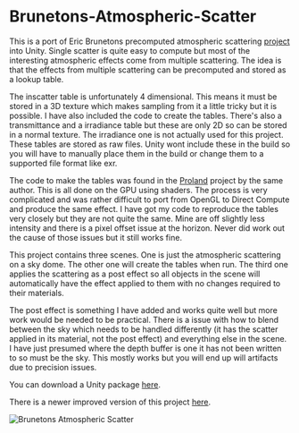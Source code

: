 # Brunetons-Atmospheric-Scatter

This is a port of Eric Brunetons precomputed atmospheric scattering [project](http://www-evasion.imag.fr/Membres/Eric.Bruneton/) into Unity. Single scatter is quite easy to compute but most of the interesting atmospheric effects come from multiple scattering. The idea is that the effects from multiple scattering can be precomputed and stored as a lookup table.


The inscatter table is unfortunately 4 dimensional. This means it must be stored in a 3D texture which makes sampling from it a little tricky but it is possible. I have also included the code to create the tables. There's also a transmittance and a irradiance table but these are only 2D so can be stored in a normal texture. The irradiance one is not actually used for this project. These tables are stored as raw files. Unity wont include these in the build so you will have to manually place them in the build or change them to a supported file format like exr.


The code to make the tables was found in the [Proland](https://proland.inrialpes.fr/) project by the same author. This is all done on the GPU using shaders. The process is very complicated and was rather difficult to port from OpenGL to Direct Compute and produce the same effect. I have got my code to reproduce the tables very closely but they are not quite the same. Mine are off slightly less intensity and there is a pixel offset issue at the horizon. Never did work out the cause of those issues but it still works fine.

 
This project contains three scenes. One is just the atmospheric scattering on a sky dome. The other one will create the tables when run. The third one applies the scattering as a post effect so all objects in the scene will automatically have the effect applied to them with no changes required to their materials.


The post effect is something I have added and works quite well but more work would be needed to be practical. There is a issue with how to blend between the sky which needs to be handled differently (it has the scatter applied in its material, not the post effect) and everything else in the scene.  I have just presumed where the depth buffer is one it has not been written to so must be the sky. This mostly works but you will end up will artifacts due to precision issues.

You can download a Unity package [here](https://app.box.com/s/50763vgtqtew2of5e700t25ffeksymvp).

There is a newer improved version of this project [here](https://github.com/Scrawk/Brunetons-Improved-Atmospheric-Scattering).

![Brunetons Atmospheric Scatter](https://static.wixstatic.com/media/1e04d5_8029c3d24fb348bbb060b2edd568c0b9~mv2.jpg/v1/fill/w_486,h_486,al_c,q_80,usm_0.66_1.00_0.01/1e04d5_8029c3d24fb348bbb060b2edd568c0b9~mv2.jpg)
